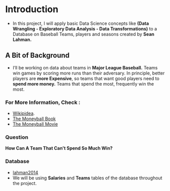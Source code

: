 # Introduction 
* In this project, I will apply basic Data Science concepts like __(Data Wrangling - Exploratory Data Analysis - Data Transformations)__ to a Database on Baseball Teams, players and seasons created by __Sean Lahman.__ <br> 

## A Bit of Background 
* I’ll be working on data about teams in __Major League Baseball.__ Teams win games by scoring more runs than their adversary. In principle, better players are __more Expensive__, so teams that want good players need to __spend more money.__ Teams that spend the most, frequently win the most. 

### For More Information, __Check__ :
* [Wikipidea](https://en.wikipedia.org/wiki/Moneyball). <br>
* [The Moneyball Book](https://www.amazon.com/Moneyball-The-Winning-Unfair-Game/dp/0393324818) <br>
* [The Moneyball Movie](https://www.imdb.com/title/tt1210166/) <br>

### Question 
__How Can A Team That Can't Spend So Much Win?__ 

### Database
* [lahman2014](https://github.com/jknecht/baseball-archive-sqlite/raw/master/lahman2014.sqlite) <br>
* We will be using __Salaries__ and __Teams__ tables of the database throughout the project.

